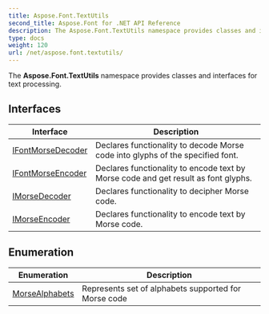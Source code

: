 ```yaml
---
title: Aspose.Font.TextUtils
second_title: Aspose.Font for .NET API Reference
description: The Aspose.Font.TextUtils namespace provides classes and interfaces for text processing
type: docs
weight: 120
url: /net/aspose.font.textutils/
---
```

The **Aspose.Font.TextUtils** namespace provides classes and interfaces for text processing.

## Interfaces

| Interface | Description |
| --- | --- |
| [IFontMorseDecoder](./ifontmorsedecoder/) | Declares functionality to decode Morse code into glyphs of the specified font. |
| [IFontMorseEncoder](./ifontmorseencoder/) | Declares functionality to encode text by Morse code and get result as font glyphs. |
| [IMorseDecoder](./imorsedecoder/) | Declares functionality to decipher Morse code. |
| [IMorseEncoder](./imorseencoder/) | Declares functionality to encode text by Morse code. |
## Enumeration

| Enumeration | Description |
| --- | --- |
| [MorseAlphabets](./morsealphabets/) | Represents set of alphabets supported for Morse code |


